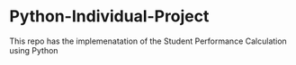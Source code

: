 # Python-Individual-Project
This repo has the implemenatation of the Student Performance Calculation using Python

